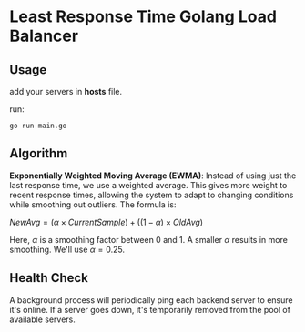 # Least Response Time Golang Load Balancer

## Usage
add your servers in **hosts** file.

run:
```shell
go run main.go
```

## Algorithm

**Exponentially Weighted Moving Average (EWMA)**: Instead of using just the last response time, we use a weighted average. This gives more weight to recent response times, allowing the system to adapt to changing conditions while smoothing out outliers. The formula is:

$NewAvg = (\alpha \times CurrentSample) + ((1-\alpha) \times OldAvg)$

Here, $\alpha$ is a smoothing factor between 0 and 1. A smaller $\alpha$ results in more smoothing. We'll use $\alpha=0.25$.

## Health Check
A background process will periodically ping each backend server to ensure it's online. If a server goes down, it's temporarily removed from the pool of available servers.